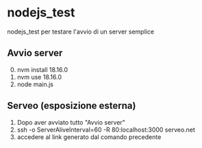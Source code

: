 # nodejs_test
nodejs_test per testare l'avvio di un server semplice

## Avvio server
0. nvm install 18.16.0
1. nvm use 18.16.0
2. node main.js

## Serveo (esposizione esterna)
1. Dopo aver avviato tutto "Avvio server"
2. ssh -o ServerAliveInterval=60 -R 80:localhost:3000 serveo.net
3. accedere al link generato dal comando precedente
